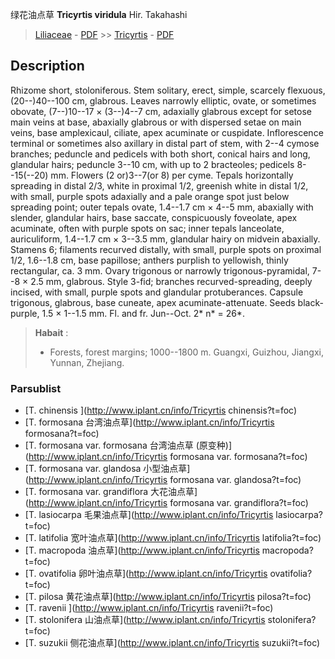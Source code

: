 绿花油点草 **Tricyrtis viridula** Hir. Takahashi

> [Liliaceae](http://www.iplant.cn/info/Liliaceae?t=foc) - [PDF](http://www.iplant.cn/foc/pdf/Liliaceae.pdf) >> [Tricyrtis](http://www.iplant.cn/info/Tricyrtis?t=foc) - [PDF](http://www.iplant.cn/foc/pdf/Tricyrtis.pdf)

## Description

Rhizome short, stoloniferous. Stem solitary, erect, simple, scarcely flexuous, (20--)40--100 cm, glabrous. Leaves narrowly elliptic, ovate, or sometimes obovate, (7--)10--17 × (3--)4--7 cm, adaxially glabrous except for setose main veins at base, abaxially glabrous or with dispersed setae on main veins, base amplexicaul, ciliate, apex acuminate or cuspidate. Inflorescence terminal or sometimes also axillary in distal part of stem, with 2--4 cymose branches; peduncle and pedicels with both short, conical hairs and long, glandular hairs; peduncle 3--10 cm, with up to 2 bracteoles; pedicels 8--15(--20) mm. Flowers (2 or)3--7(or 8) per cyme. Tepals horizontally spreading in distal 2/3, white in proximal 1/2, greenish white in distal 1/2, with small, purple spots adaxially and a pale orange spot just below spreading point; outer tepals ovate, 1.4--1.7 cm × 4--5 mm, abaxially with slender, glandular hairs, base saccate, conspicuously foveolate, apex acuminate, often with purple spots on sac; inner tepals lanceolate, auriculiform, 1.4--1.7 cm × 3--3.5 mm, glandular hairy on midvein abaxially. Stamens 6; filaments recurved distally, with small, purple spots on proximal 1/2, 1.6--1.8 cm, base papillose; anthers purplish to yellowish, thinly rectangular, ca. 3 mm. Ovary trigonous or narrowly trigonous-pyramidal, 7--8 × 2.5 mm, glabrous. Style 3-fid; branches recurved-spreading, deeply incised, with small, purple spots and glandular protuberances. Capsule trigonous, glabrous, base cuneate, apex acuminate-attenuate. Seeds black-purple, 1.5 × 1--1.5 mm. Fl. and fr. Jun--Oct. 2* n* = 26*.

> **Habait** : 
>* Forests, forest margins; 1000--1800 m. Guangxi, Guizhou, Jiangxi, Yunnan, Zhejiang.

### Parsublist

* [T.  chinensis  ](http://www.iplant.cn/info/Tricyrtis chinensis?t=foc)
* [T.  formosana  台湾油点草](http://www.iplant.cn/info/Tricyrtis formosana?t=foc)
* [T.  formosana var. formosana  台湾油点草 (原变种)](http://www.iplant.cn/info/Tricyrtis formosana var. formosana?t=foc)
* [T.  formosana var. glandosa  小型油点草](http://www.iplant.cn/info/Tricyrtis formosana var. glandosa?t=foc)
* [T.  formosana var. grandiflora  大花油点草](http://www.iplant.cn/info/Tricyrtis formosana var. grandiflora?t=foc)
* [T.  lasiocarpa  毛果油点草](http://www.iplant.cn/info/Tricyrtis lasiocarpa?t=foc)
* [T.  latifolia  宽叶油点草](http://www.iplant.cn/info/Tricyrtis latifolia?t=foc)
* [T.  macropoda  油点草](http://www.iplant.cn/info/Tricyrtis macropoda?t=foc)
* [T.  ovatifolia  卵叶油点草](http://www.iplant.cn/info/Tricyrtis ovatifolia?t=foc)
* [T.  pilosa  黄花油点草](http://www.iplant.cn/info/Tricyrtis pilosa?t=foc)
* [T.  ravenii  ](http://www.iplant.cn/info/Tricyrtis ravenii?t=foc)
* [T.  stolonifera  山油点草](http://www.iplant.cn/info/Tricyrtis stolonifera?t=foc)
* [T.  suzukii  侧花油点草](http://www.iplant.cn/info/Tricyrtis suzukii?t=foc)
